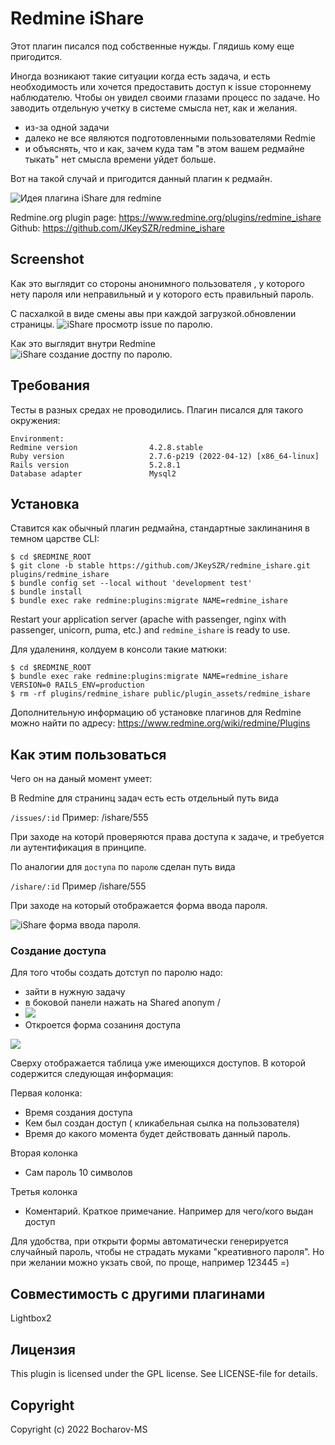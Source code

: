 # Redmine  iShare    

Этот плагин писался под собственные нужды. Глядишь кому еще пригодится.

Иногда возникают такие ситуации когда есть задача, и есть необходимость или хочется предоставить доступ к issue 
стороннему наблюдателю. Чтобы он увидел своими глазами процесс по задаче. 
Но заводить отдельную учетку в системе смысла нет, как и желания.

- из-за одной задачи 
- далеко не все являются подготовленными пользователями  Redmie
- и объяснять, что и как, зачем 
куда там "в этом вашем редмайне тыкать" нет смысла
времени уйдет больше. 

Вот на такой случай и пригодится данный плагин к редмайн.

![Идея плагина iShare для redmine ](doc/screenshots/idea_sxem.png "Принцип действия плагина для redmine  iShare")


Redmine.org plugin page: https://www.redmine.org/plugins/redmine_ishare
Github: https://github.com/JKeySZR/redmine_ishare



## Screenshot
Как это выглядит со стороны анонимного пользователя , у которого нету пароля или неправильный
и у которого есть правильный пароль.

С пасхалкой в виде смены авы при каждой загрузкой.обновлении страницы.
![iShare просмотр issue по паролю.](doc/screenshots/password_igi_action.gif "Просмотр задачи, по паролю, с пасхалкой")

Как это выглядит внутри Redmine  
![iShare создание достпу по паролю.](doc/screenshots/issue_create_password_access.gif "Как разрешить доступ к задаче по паролю.")


## Требования

Тесты в разных средах не проводились.
Плагин писался для такого окружения: 

```
Environment:
Redmine version                4.2.8.stable
Ruby version                   2.7.6-p219 (2022-04-12) [x86_64-linux]
Rails version                  5.2.8.1
Database adapter               Mysql2
```
 
##  Установка 

 Ставится как обычный плагин редмайна, стандартные заклинаниня в темном царстве CLI:

```
$ cd $REDMINE_ROOT
$ git clone -b stable https://github.com/JKeySZR/redmine_ishare.git plugins/redmine_ishare
$ bundle config set --local without 'development test'
$ bundle install
$ bundle exec rake redmine:plugins:migrate NAME=redmine_ishare
```

Restart your application server (apache with passenger, nginx with passenger, unicorn, puma, etc.) and ``redmine_ishare`` is ready to use.


Для удалениня, колдуем в консоли такие матюки:

```
$ cd $REDMINE_ROOT
$ bundle exec rake redmine:plugins:migrate NAME=redmine_ishare VERSION=0 RAILS_ENV=production
$ rm -rf plugins/redmine_ishare public/plugin_assets/redmine_ishare
```

Дополнительную информацию об установке плагинов для Redmine можно найти по адресу: https://www.redmine.org/wiki/redmine/Plugins

## Как этим пользоваться

Чего он на даный момент умеет:

В Redmine для странинц задач есть есть отдельный путь  вида

`/issues/:id` Пример: /ishare/555

При заходе на которй проверяются права доступа к задаче, и требуется ли аутентификация
в принципе.

По аналогии для `доступа` по `паролю` сделан путь вида

`/ishare/:id`   Пример /ishare/555

При заходе на который отображается форма ввода пароля.

![iShare форма ввода пароля.](doc/screenshots/01.ishare_password_form_page.png "Чтобы посмотреть таск, надо ввести пароль")


### Создание доступа

Для того чтобы создать дотступ по паролю надо:
- зайти в нужную задачу
- в боковой панели нажать на Shared anonym /
- ![](doc/screenshots/02.ishare_create_password.png)
- Откроется форма созаниня доступа

![](doc/screenshots/ishare_form_create_access.png)

Сверху отображается таблица уже имеющихся доступов. В которой содержится следующая информация:

Первая колонка:

- Время создания доступа
- Кем был создан доступ ( кликабельная сылка на пользователя)
- Время до какого момента будет действовать данный пароль.

Вторая колонка
- Сам пароль 10 символов

Третья колонка
- Коментарий. Краткое примечание. Например для чего/кого выдан доступ

Для удобства, при открыти формы автоматически генерируется случайный пароль, чтобы не страдать
муками "креативного пароля".
Но при желании можно укзать свой, по проще, например 123445 =)


##  Совместимость с другими плагинами  

 Lightbox2


## Лицензия

This plugin is licensed under the GPL license. See LICENSE-file for details.

## Copyright

Copyright (c) 2022 Bocharov-MS 